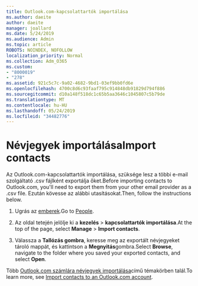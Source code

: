 ```yaml
---
title: Outlook.com-kapcsolattartók importálása
ms.author: daeite
author: daeite
manager: joallard
ms.date: 5/24/2019
ms.audience: Admin
ms.topic: article
ROBOTS: NOINDEX, NOFOLLOW
localization_priority: Normal
ms.collection: Adm_O365
ms.custom:
- "8000019"
- "278"
ms.assetid: 921c5c7c-9a02-4682-9bd1-03ef9bb0fd6e
ms.openlocfilehash: 4700c8d6c93faaf795c914848db91829d794f886
ms.sourcegitcommit: d10a148f518dc1c65b5aa3646c1045807c5b79de
ms.translationtype: MT
ms.contentlocale: hu-HU
ms.lasthandoff: 05/24/2019
ms.locfileid: "34482776"
---
```

# <a name="import-contacts"></a><span data-ttu-id="8e2a8-102">Névjegyek importálása</span><span class="sxs-lookup"><span data-stu-id="8e2a8-102">Import contacts</span></span>

<span data-ttu-id="8e2a8-103">Az Outlook.com-kapcsolattartók importálása, szüksége lesz a többi e-mail szolgáltató .csv fájlként exportálja őket.</span><span class="sxs-lookup"><span data-stu-id="8e2a8-103">Before importing contacts to Outlook.com, you'll need to export them from your other email provider as a .csv file.</span></span> <span data-ttu-id="8e2a8-104">Ezután kövesse az alábbi utasításokat.</span><span class="sxs-lookup"><span data-stu-id="8e2a8-104">Then, follow the instructions below.</span></span>
  
1. <span data-ttu-id="8e2a8-105">Ugrás az [emberek](https://outlook.live.com/people/).</span><span class="sxs-lookup"><span data-stu-id="8e2a8-105">Go to [People](https://outlook.live.com/people/).</span></span>

2. <span data-ttu-id="8e2a8-106">Az oldal tetején jelölje ki a **kezelés** \> **kapcsolattartók importálása**.</span><span class="sxs-lookup"><span data-stu-id="8e2a8-106">At the top of the page, select **Manage** \> **Import contacts**.</span></span>

3. <span data-ttu-id="8e2a8-107">Válassza a **Tallózás gombra**, keresse meg az exportált névjegyeket tároló mappát, és kattintson a **Megnyitás**gombra.</span><span class="sxs-lookup"><span data-stu-id="8e2a8-107">Select **Browse**, navigate to the folder where you saved your exported contacts, and select **Open**.</span></span>

<span data-ttu-id="8e2a8-108">Több [Outlook.com számlára névjegyek importálása](https://go.microsoft.com/fwlink/p/?linkid=873136)című témakörben talál.</span><span class="sxs-lookup"><span data-stu-id="8e2a8-108">To learn more, see [Import contacts to an Outlook.com account](https://go.microsoft.com/fwlink/p/?linkid=873136).</span></span>